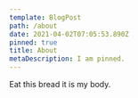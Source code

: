 ```yaml
---
template: BlogPost
path: /about
date: 2021-04-02T07:05:53.890Z
pinned: true
title: About
metaDescription: I am pinned.
---
```

Eat this bread it is my body.
